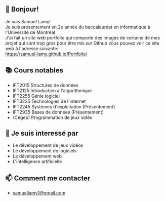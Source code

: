 ## 👋 Bonjour! 
Je suis Samuel Lamy!
<br /> 
Je suis présentement en 2e année du baccalauréat en informatique à l'Université de Montréal
<br /> 
J'ai fait un site web portfolio qui comporte des images de certains de mes projet qui sont trop gros pour être mis sur Github vous pouvez voir ce site web à l'adresse suivante:
<br /> 
https://samuel-lamy.github.io/Portfolio/
## 📚 Cours notables
- IFT2015 Structures de données
- IFT2125 Introduction à l'algorithmique
- IFT2255 Génie logiciel
- IFT3225 Technologies de l'internet
- IFT2245 Systèmes d'exploitation (Présentement)
- IFT2935 Bases de données (Présentement)
- (Cégep) Programmation de jeux vidéo
## 👀 Je suis interessé par
- Le développement de jeux vidéos 
- Le développement de logiciels
- Le développement web
- L'intelligence artificielle
## 📫 Comment me contacter 
- samuellamy1@gmail.com
